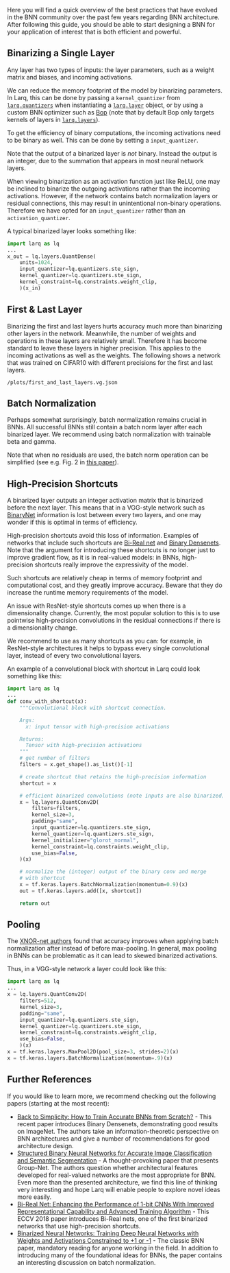 Here you will find a quick overview of the best practices that have evolved in the BNN community over the past few years regarding BNN architecture. After following this guide, you should be able to start designing a BNN for your application of interest that is both efficient and powerful.

## Binarizing a Single Layer

Any layer has two types of inputs: the layer parameters, such as a weight matrix and biases, and incoming activations.

We can reduce the memory footprint of the model by binarizing parameters. In Larq, this can be done by passing a `kernel_quantizer` from [`larq.quantizers`](/api/quantizers) when instantiating a [`larq.layer`](/api/layers) object, or by using a custom BNN optimizer such as [Bop](/api/optimizers/#bop) (note that by default Bop only targets kernels of layers in [`larq.layers`](/api/layers)).

To get the efficiency of binary computations, the incoming activations need to be binary as well. This can be done by setting a `input_quantizer`.

Note that the output of a binarized layer is _not_ binary. Instead the output is an integer, due to the summation that appears in most neural network layers.

When viewing binarization as an activation function just like ReLU, one may be inclined to binarize the outgoing activations rather than the incoming activations. However, if the network contains batch normalization layers or residual connections, this may result in unintentional non-binary operations. Therefore we have opted for an `input_quantizer` rather than an `activation_quantizer`.

A typical binarized layer looks something like:

```python
import larq as lq
...
x_out = lq.layers.QuantDense(
    units=1024,
    input_quantizer=lq.quantizers.ste_sign,
    kernel_quantizer=lq.quantizers.ste_sign,
    kernel_constraint=lq.constraints.weight_clip,
    )(x_in)
```

## First & Last Layer

Binarizing the first and last layers hurts accuracy much more than binarizing other layers in the network. Meanwhile, the number of weights and operations in these layers are relatively small. Therefore it has become standard to leave these layers in higher precision. This applies to the incoming activations as well as the weights.
The following shows a network that was trained on CIFAR10 with different precisions for the first and last layers.

```plot-altair
/plots/first_and_last_layers.vg.json
```

## Batch Normalization

Perhaps somewhat surprisingly, batch normalization remains crucial in BNNs. All successful BNNs still contain a batch norm layer after each binarized layer. We recommend using batch normalization with trainable beta and gamma.

Note that when no residuals are used, the batch norm operation can be simplified (see e.g. Fig. 2 in [this paper](https://arxiv.org/pdf/1904.02823.pdf)).

## High-Precision Shortcuts

A binarized layer outputs an integer activation matrix that is binarized before the next layer. This means that in a VGG-style network such as [BinaryNet](https://arxiv.org/abs/1602.02830) information is lost between every two layers, and one may wonder if this is optimal in terms of efficiency.

High-precision shortcuts avoid this loss of information. Examples of networks that include such shortcuts are [Bi-Real net](https://arxiv.org/abs/1808.00278) and [Binary Densenets](https://arxiv.org/abs/1906.08637). Note that the argument for introducing these shortcuts is no longer just to improve gradient flow, as it is in real-valued models: in BNNs, high-precision shortcuts really improve the expressivity of the model.

Such shortcuts are relatively cheap in terms of memory footprint and computational cost, and they greatly improve accuracy. Beware that they do increase the runtime memory requirements of the model.

An issue with ResNet-style shortcuts comes up when there is a dimensionality change. Currently, the most popular solution to this is to use pointwise high-precision convolutions in the residual connections if there is a dimensionality change.

We recommend to use as many shortcuts as you can: for example, in ResNet-style architectures it helps to bypass every single convolutional layer, instead of every two convolutional layers.

An example of a convolutional block with shortcut in Larq could look something like this:

```python
import larq as lq
...
def conv_with_shortcut(x):
    """Convolutional block with shortcut connection.

    Args:
      x: input tensor with high-precision activations

    Returns:
      Tensor with high-precision activations
    """
    # get number of filters
    filters = x.get_shape().as_list()[-1]

    # create shortcut that retains the high-precision information
    shortcut = x

    # efficient binarized convolutions (note inputs are also binarized)
    x = lq.layers.QuantConv2D(
        filters=filters,
        kernel_size=3,
        padding="same",
        input_quantizer=lq.quantizers.ste_sign,
        kernel_quantizer=lq.quantizers.ste_sign,
        kernel_initializer="glorot_normal",
        kernel_constraint=lq.constraints.weight_clip,
        use_bias=False,
    )(x)

    # normalize the (integer) output of the binary conv and merge
    # with shortcut
    x = tf.keras.layers.BatchNormalization(momentum=0.9)(x)
    out = tf.keras.layers.add([x, shortcut])

    return out
```

## Pooling

The [XNOR-net authors](https://arxiv.org/abs/1603.05279) found that accuracy improves when applying batch normalization after instead of before max-pooling. In general, max pooling in BNNs can be problematic as it can lead to skewed binarized activations.

Thus, in a VGG-style network a layer could look like this:

```python
import larq as lq
...
x = lq.layers.QuantConv2D(
    filters=512,
    kernel_size=3,
    padding="same",
    input_quantizer=lq.quantizers.ste_sign,
    kernel_quantizer=lq.quantizers.ste_sign,
    kernel_constraint=lq.constraints.weight_clip,
    use_bias=False,
    )(x)
x = tf.keras.layers.MaxPool2D(pool_size=3, strides=2)(x)
x = tf.keras.layers.BatchNormalization(momentum=.9)(x)
```

## Further References

If you would like to learn more, we recommend checking out the following papers (starting at the most recent):

- [Back to Simplicity: How to Train Accurate BNNs from Scratch?](https://arxiv.org/abs/1906.08637) - This recent paper introduces Binary Densenets, demonstrating good results on ImageNet. The authors take an information-theoretic perspective on BNN architectures and give a number of recommendations for good architecture design.
- [Structured Binary Neural Networks for Accurate Image Classification and Semantic Segmentation](https://arxiv.org/abs/1811.10413) - A thought-provoking paper that presents Group-Net. The authors question whether architectural features developed for real-valued networks are the most appropriate for BNN. Even more than the presented architecture, we find this line of thinking very interesting and hope Larq will enable people to explore novel ideas more easily.
- [Bi-Real Net: Enhancing the Performance of 1-bit CNNs With Improved Representational Capability and Advanced Training Algorithm](https://arxiv.org/abs/1808.00278) - This ECCV 2018 paper introduces Bi-Real nets, one of the first binarized networks that use high-precision shortcuts.
- [Binarized Neural Networks: Training Deep Neural Networks with Weights and Activations Constrained to +1 or -1](https://arxiv.org/abs/1602.02830) - The classic BNN paper, mandatory reading for anyone working in the field. In addition to introducing many of the foundational ideas for BNNs, the paper contains an interesting discussion on batch normalization.
